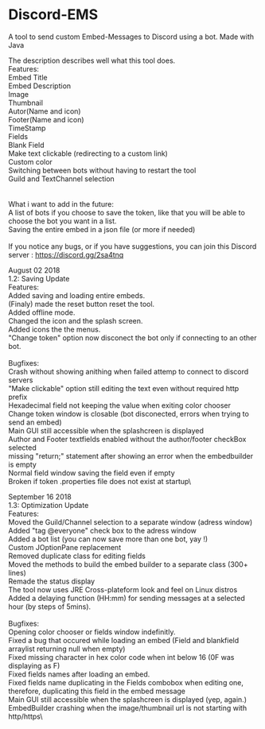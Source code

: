 # Discord-EMS
A tool to send custom Embed-Messages to Discord using a bot.
Made with Java

The description describes well what this tool does.\
Features:\
  Embed Title\
  Embed Description\
  Image\
  Thumbnail\
  Autor(Name and icon)\
  Footer(Name and icon)\
  TimeStamp\
  Fields\
  Blank Field\
  Make text clickable (redirecting to a custom link)\
  Custom color\
  Switching between bots without having to restart the tool\
  Guild and TextChannel selection\
  \
  \
What i want to add in the future:\
  A list of bots if you choose to save the token, like that you will be able to choose the bot you want in a list.\
  Saving the entire embed in a json file (or more if needed)\
  \
If you notice any bugs, or if you have suggestions, you can join this Discord server : https://discord.gg/2sa4tnq
  
August 02 2018\
	1.2: Saving Update\
		Features:\
			Added saving and loading entire embeds.\
			(Finaly) made the reset button reset the tool.\
			Added offline mode.\
			Changed the icon and the splash screen.\
			Added icons the the menus.\
			"Change token" option now disconect the bot only if connecting to an other bot.\
\
		Bugfixes:\
			Crash without showing anithing when failed attemp to connect to discord servers\
			"Make clickable" option still editing the text even without required http prefix\
			Hexadecimal field not keeping the value when exiting color chooser\
			Change token window is closable (bot disconected, errors when trying to send an embed)\
			Main GUI still accessible when the splashcreen is displayed\
			Author and Footer textfields enabled without the author/footer checkBox selected\
			missing "return;" statement after showing an error when the embedbuilder is empty\
			Normal field window saving the field even if empty\
			Broken if token .properties file does not exist at startup\
			
September 16 2018\
	1.3: Optimization Update\
		Features:\
			Moved the Guild/Channel selection to a separate window (adress window)\
			Added "tag @everyone" check box to the adress window\
			Added a bot list (you can now save more than one bot, yay !)\
			Custom JOptionPane replacement\
			Removed duplicate class for editing fields\
			Moved the methods to build the embed builder to a separate class (300+ lines)\
			Remade the status display\
			The tool now uses JRE Cross-plateform look and feel on Linux distros\
			Added a delaying function (HH:mm) for sending messages at a selected hour (by steps of 5mins).\
\
		Bugfixes:\
			Opening color chooser or fields window indefinitly.\
			Fixed a bug that occured while loading an embed (Field and blankfield arraylist returning null when empty)\
			Fixed missing character in hex color code when int below 16 (0F was displaying as F)\
			Fixed fields names after loading an embed.\
			Fixed fields name duplicating in the Fields combobox when editing one, therefore, duplicating this field in the embed message\
			Main GUI still accessible when the splashcreen is displayed (yep, again.)\
			EmbedBuilder crashing when the image/thumbnail url is not starting with http/https\

